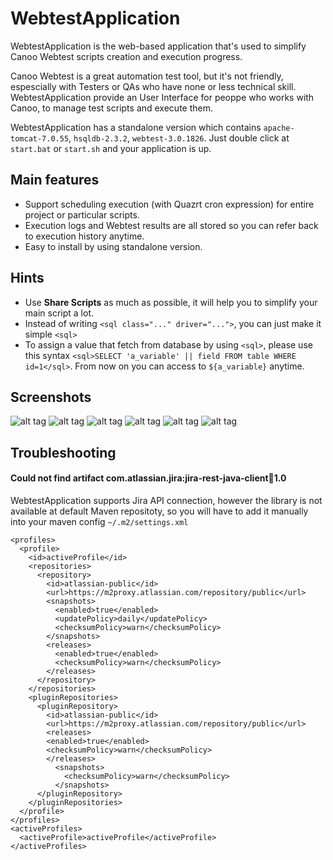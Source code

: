 # WebtestApplication
WebtestApplication is the web-based application that's used to simplify Canoo Webtest scripts creation and execution progress. 

Canoo Webtest is a great automation test tool, but it's not friendly, espescially with Testers or QAs who have none or less technical skill. WebtestApplication provide an User Interface for peoppe who works with Canoo, to manage test scripts and execute them.

WebtestApplication has a standalone version which contains `apache-tomcat-7.0.55`, `hsqldb-2.3.2`, `webtest-3.0.1826`. Just double click at `start.bat` or `start.sh` and your application is up.

## Main features
* Support scheduling execution (with Quazrt cron expression) for entire project or particular scripts.
* Execution logs and Webtest results are all stored so you can refer back to execution history anytime.
* Easy to install by using standalone version.

## Hints
* Use **Share Scripts** as much as possible, it will help you to simplify your main script a lot.
* Instead of writing `<sql class="..." driver="...">`, you can just make it simple `<sql>`
* To assign a value that fetch from database by using `<sql>`, please use this syntax `<sql>SELECT 'a_variable' || field FROM table WHERE id=1</sql>`. From now on you can access to `${a_variable}` anytime.

## Screenshots
![alt tag](https://raw.githubusercontent.com/pltchuong/WebtestApplication/master/screenshot/1.png)
![alt tag](https://raw.githubusercontent.com/pltchuong/WebtestApplication/master/screenshot/2.png)
![alt tag](https://raw.githubusercontent.com/pltchuong/WebtestApplication/master/screenshot/3.png)
![alt tag](https://raw.githubusercontent.com/pltchuong/WebtestApplication/master/screenshot/4.png)
![alt tag](https://raw.githubusercontent.com/pltchuong/WebtestApplication/master/screenshot/5.png)
![alt tag](https://raw.githubusercontent.com/pltchuong/WebtestApplication/master/screenshot/6.png)

## Troubleshooting
#### Could not find artifact com.atlassian.jira:jira-rest-java-client:jar:1.0
WebtestApplication supports Jira API connection, however the library is not available at default Maven repositoty, so you will have to add it manually into your maven config `~/.m2/settings.xml`
```
<profiles>
  <profile>
    <id>activeProfile</id>
    <repositories>
      <repository>
        <id>atlassian-public</id>
        <url>https://m2proxy.atlassian.com/repository/public</url>
        <snapshots>
          <enabled>true</enabled>
          <updatePolicy>daily</updatePolicy>
          <checksumPolicy>warn</checksumPolicy>
        </snapshots>
        <releases>
          <enabled>true</enabled>
          <checksumPolicy>warn</checksumPolicy>
        </releases>
      </repository>
    </repositories>
    <pluginRepositories>
      <pluginRepository>
        <id>atlassian-public</id>
        <url>https://m2proxy.atlassian.com/repository/public</url>
        <releases>
        <enabled>true</enabled>
        <checksumPolicy>warn</checksumPolicy>
        </releases>
          <snapshots>
            <checksumPolicy>warn</checksumPolicy>
          </snapshots>
      </pluginRepository>
    </pluginRepositories>
  </profile>
</profiles>
<activeProfiles>
  <activeProfile>activeProfile</activeProfile>
</activeProfiles>
```
